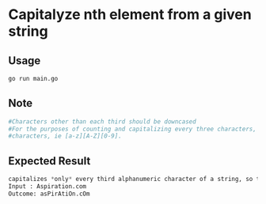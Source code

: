 # Capitalyze nth element from a given string

## Usage

```bash
go run main.go
```

## Note
```python
#Characters other than each third should be downcased
#For the purposes of counting and capitalizing every three characters, consider only alphanumeric
#characters, ie [a-z][A-Z][0-9]. 
```
## Expected Result
```python
capitalizes *only* every third alphanumeric character of a string, so that if I hand you
Input : Aspiration.com
Outcome: asPirAtiOn.cOm
```
